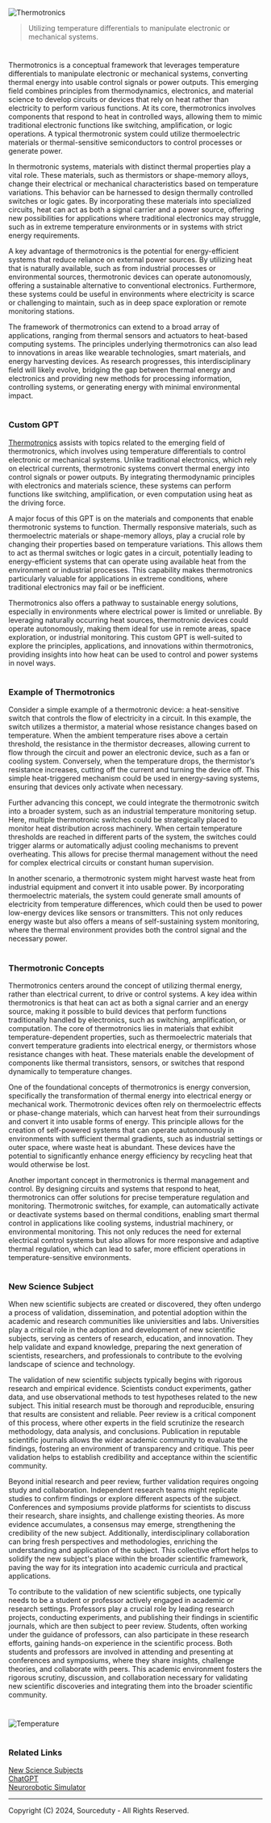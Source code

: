 ![Thermotronics](https://github.com/user-attachments/assets/1a1091d6-d580-4634-8b80-f5abbb8df626)

> Utilizing temperature differentials to manipulate electronic or mechanical systems.

#

Thermotronics is a conceptual framework that leverages temperature differentials to manipulate electronic or mechanical systems, converting thermal energy into usable control signals or power outputs. This emerging field combines principles from thermodynamics, electronics, and material science to develop circuits or devices that rely on heat rather than electricity to perform various functions. At its core, thermotronics involves components that respond to heat in controlled ways, allowing them to mimic traditional electronic functions like switching, amplification, or logic operations. A typical thermotronic system could utilize thermoelectric materials or thermal-sensitive semiconductors to control processes or generate power.

In thermotronic systems, materials with distinct thermal properties play a vital role. These materials, such as thermistors or shape-memory alloys, change their electrical or mechanical characteristics based on temperature variations. This behavior can be harnessed to design thermally controlled switches or logic gates. By incorporating these materials into specialized circuits, heat can act as both a signal carrier and a power source, offering new possibilities for applications where traditional electronics may struggle, such as in extreme temperature environments or in systems with strict energy requirements.

A key advantage of thermotronics is the potential for energy-efficient systems that reduce reliance on external power sources. By utilizing heat that is naturally available, such as from industrial processes or environmental sources, thermotronic devices can operate autonomously, offering a sustainable alternative to conventional electronics. Furthermore, these systems could be useful in environments where electricity is scarce or challenging to maintain, such as in deep space exploration or remote monitoring stations.

The framework of thermotronics can extend to a broad array of applications, ranging from thermal sensors and actuators to heat-based computing systems. The principles underlying thermotronics can also lead to innovations in areas like wearable technologies, smart materials, and energy harvesting devices. As research progresses, this interdisciplinary field will likely evolve, bridging the gap between thermal energy and electronics and providing new methods for processing information, controlling systems, or generating energy with minimal environmental impact.

#
### Custom GPT

[Thermotronics](https://chatgpt.com/g/g-AUEUDYzH5-thermotronics) assists with topics related to the emerging field of thermotronics, which involves using temperature differentials to control electronic or mechanical systems. Unlike traditional electronics, which rely on electrical currents, thermotronic systems convert thermal energy into control signals or power outputs. By integrating thermodynamic principles with electronics and materials science, these systems can perform functions like switching, amplification, or even computation using heat as the driving force.

A major focus of this GPT is on the materials and components that enable thermotronic systems to function. Thermally responsive materials, such as thermoelectric materials or shape-memory alloys, play a crucial role by changing their properties based on temperature variations. This allows them to act as thermal switches or logic gates in a circuit, potentially leading to energy-efficient systems that can operate using available heat from the environment or industrial processes. This capability makes thermotronics particularly valuable for applications in extreme conditions, where traditional electronics may fail or be inefficient.

Thermotronics also offers a pathway to sustainable energy solutions, especially in environments where electrical power is limited or unreliable. By leveraging naturally occurring heat sources, thermotronic devices could operate autonomously, making them ideal for use in remote areas, space exploration, or industrial monitoring. This custom GPT is well-suited to explore the principles, applications, and innovations within thermotronics, providing insights into how heat can be used to control and power systems in novel ways.

#
### Example of Thermotronics

Consider a simple example of a thermotronic device: a heat-sensitive switch that controls the flow of electricity in a circuit. In this example, the switch utilizes a thermistor, a material whose resistance changes based on temperature. When the ambient temperature rises above a certain threshold, the resistance in the thermistor decreases, allowing current to flow through the circuit and power an electronic device, such as a fan or cooling system. Conversely, when the temperature drops, the thermistor’s resistance increases, cutting off the current and turning the device off. This simple heat-triggered mechanism could be used in energy-saving systems, ensuring that devices only activate when necessary.

Further advancing this concept, we could integrate the thermotronic switch into a broader system, such as an industrial temperature monitoring setup. Here, multiple thermotronic switches could be strategically placed to monitor heat distribution across machinery. When certain temperature thresholds are reached in different parts of the system, the switches could trigger alarms or automatically adjust cooling mechanisms to prevent overheating. This allows for precise thermal management without the need for complex electrical circuits or constant human supervision.

In another scenario, a thermotronic system might harvest waste heat from industrial equipment and convert it into usable power. By incorporating thermoelectric materials, the system could generate small amounts of electricity from temperature differences, which could then be used to power low-energy devices like sensors or transmitters. This not only reduces energy waste but also offers a means of self-sustaining system monitoring, where the thermal environment provides both the control signal and the necessary power.

#
### Thermotronic Concepts

Thermotronics centers around the concept of utilizing thermal energy, rather than electrical current, to drive or control systems. A key idea within thermotronics is that heat can act as both a signal carrier and an energy source, making it possible to build devices that perform functions traditionally handled by electronics, such as switching, amplification, or computation. The core of thermotronics lies in materials that exhibit temperature-dependent properties, such as thermoelectric materials that convert temperature gradients into electrical energy, or thermistors whose resistance changes with heat. These materials enable the development of components like thermal transistors, sensors, or switches that respond dynamically to temperature changes.

One of the foundational concepts of thermotronics is energy conversion, specifically the transformation of thermal energy into electrical energy or mechanical work. Thermotronic devices often rely on thermoelectric effects or phase-change materials, which can harvest heat from their surroundings and convert it into usable forms of energy. This principle allows for the creation of self-powered systems that can operate autonomously in environments with sufficient thermal gradients, such as industrial settings or outer space, where waste heat is abundant. These devices have the potential to significantly enhance energy efficiency by recycling heat that would otherwise be lost.

Another important concept in thermotronics is thermal management and control. By designing circuits and systems that respond to heat, thermotronics can offer solutions for precise temperature regulation and monitoring. Thermotronic switches, for example, can automatically activate or deactivate systems based on thermal conditions, enabling smart thermal control in applications like cooling systems, industrial machinery, or environmental monitoring. This not only reduces the need for external electrical control systems but also allows for more responsive and adaptive thermal regulation, which can lead to safer, more efficient operations in temperature-sensitive environments.

#
### New Science Subject

When new scientific subjects are created or discovered, they often undergo a process of validation, dissemination, and potential adoption within the academic and research communities like univiersities and labs. Universities play a critical role in the adoption and development of new scientific subjects, serving as centers of research, education, and innovation. They help validate and expand knowledge, preparing the next generation of scientists, researchers, and professionals to contribute to the evolving landscape of science and technology.

The validation of new scientific subjects typically begins with rigorous research and empirical evidence. Scientists conduct experiments, gather data, and use observational methods to test hypotheses related to the new subject. This initial research must be thorough and reproducible, ensuring that results are consistent and reliable. Peer review is a critical component of this process, where other experts in the field scrutinize the research methodology, data analysis, and conclusions. Publication in reputable scientific journals allows the wider academic community to evaluate the findings, fostering an environment of transparency and critique. This peer validation helps to establish credibility and acceptance within the scientific community.

Beyond initial research and peer review, further validation requires ongoing study and collaboration. Independent research teams might replicate studies to confirm findings or explore different aspects of the subject. Conferences and symposiums provide platforms for scientists to discuss their research, share insights, and challenge existing theories. As more evidence accumulates, a consensus may emerge, strengthening the credibility of the new subject. Additionally, interdisciplinary collaboration can bring fresh perspectives and methodologies, enriching the understanding and application of the subject. This collective effort helps to solidify the new subject's place within the broader scientific framework, paving the way for its integration into academic curricula and practical applications.

To contribute to the validation of new scientific subjects, one typically needs to be a student or professor actively engaged in academic or research settings. Professors play a crucial role by leading research projects, conducting experiments, and publishing their findings in scientific journals, which are then subject to peer review. Students, often working under the guidance of professors, can also participate in these research efforts, gaining hands-on experience in the scientific process. Both students and professors are involved in attending and presenting at conferences and symposiums, where they share insights, challenge theories, and collaborate with peers. This academic environment fosters the rigorous scrutiny, discussion, and collaboration necessary for validating new scientific discoveries and integrating them into the broader scientific community.

#

![Temperature](https://github.com/user-attachments/assets/deca4a5a-4f09-429c-9773-fef7ce475967)

#
### Related Links

[New Science Subjects](https://github.com/sourceduty/New_Science_Subjects)
<br>
[ChatGPT](https://github.com/sourceduty/ChatGPT)
<br>
[Neurorobotic Simulator](https://github.com/sourceduty/Neurorobotic_Simulator)

***
Copyright (C) 2024, Sourceduty - All Rights Reserved.
